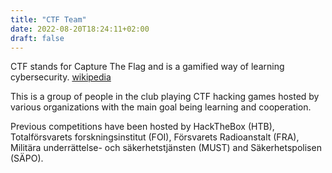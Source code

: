 ```yaml
---
title: "CTF Team"
date: 2022-08-20T18:24:11+02:00
draft: false
---
```

CTF stands for Capture The Flag and is a gamified way of learning cybersecurity. [wikipedia](https://en.wikipedia.org/wiki/Capture_the_flag_(cybersecurity))

This is a group of people in the club playing CTF hacking games hosted by various organizations with the main goal being learning and cooperation.

Previous competitions have been hosted by HackTheBox (HTB), Totalförsvarets forskningsinstitut (FOI), Försvarets Radioanstalt (FRA), Militära underrättelse- och säkerhetstjänsten (MUST) and Säkerhetspolisen (SÄPO).
